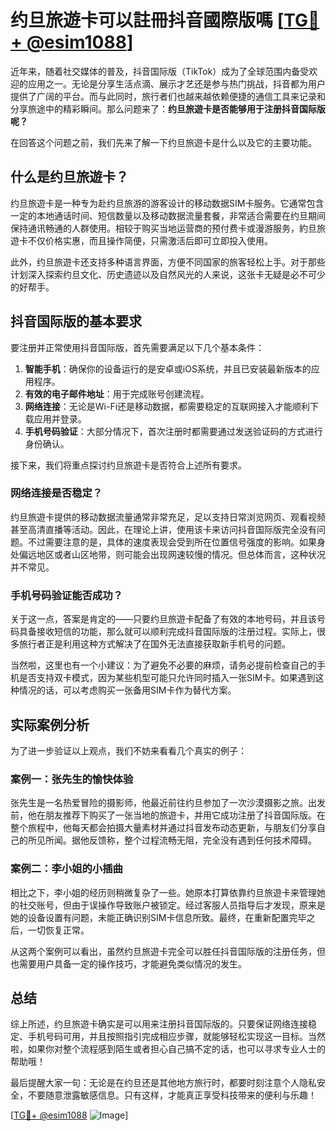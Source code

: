 # 约旦旅遊卡可以註冊抖音國際版嗎 [[TG💪+ @esim1088](https://t.me/s/esim1088)]

近年来，随着社交媒体的普及，抖音国际版（TikTok）成为了全球范围内备受欢迎的应用之一。无论是分享生活点滴、展示才艺还是参与热门挑战，抖音都为用户提供了广阔的平台。而与此同时，旅行者们也越来越依赖便捷的通信工具来记录和分享旅途中的精彩瞬间。那么问题来了：**约旦旅遊卡是否能够用于注册抖音国际版呢？**

在回答这个问题之前，我们先来了解一下约旦旅遊卡是什么以及它的主要功能。

## 什么是约旦旅遊卡？

约旦旅遊卡是一种专为赴约旦旅游的游客设计的移动数据SIM卡服务。它通常包含一定的本地通话时间、短信数量以及移动数据流量套餐，非常适合需要在约旦期间保持通讯畅通的人群使用。相较于购买当地运营商的预付费卡或漫游服务，約旦旅遊卡不仅价格实惠，而且操作简便，只需激活后即可立即投入使用。

此外，约旦旅遊卡还支持多种语言界面，方便不同国家的旅客轻松上手。对于那些计划深入探索约旦文化、历史遗迹以及自然风光的人来说，这张卡无疑是必不可少的好帮手。

## 抖音国际版的基本要求

要注册并正常使用抖音国际版，首先需要满足以下几个基本条件：

1. **智能手机**：确保你的设备运行的是安卓或iOS系统，并且已安装最新版本的应用程序。
2. **有效的电子邮件地址**：用于完成账号创建流程。
3. **网络连接**：无论是Wi-Fi还是移动数据，都需要稳定的互联网接入才能顺利下载应用并登录。
4. **手机号码验证**：大部分情况下，首次注册时都需要通过发送验证码的方式进行身份确认。

接下来，我们将重点探讨约旦旅遊卡是否符合上述所有要求。

### 网络连接是否稳定？

约旦旅遊卡提供的移动数据流量通常非常充足，足以支持日常浏览网页、观看视频甚至高清直播等活动。因此，在理论上讲，使用该卡来访问抖音国际版完全没有问题。不过需要注意的是，具体的速度表现会受到所在位置信号强度的影响。如果身处偏远地区或者山区地带，则可能会出现网速较慢的情况。但总体而言，这种状况并不常见。

### 手机号码验证能否成功？

关于这一点，答案是肯定的——只要约旦旅遊卡配备了有效的本地号码，并且该号码具备接收短信的功能，那么就可以顺利完成抖音国际版的注册过程。实际上，很多旅行者正是利用这种方式解决了在国外无法直接获取新手机号的问题。

当然啦，这里也有一个小建议：为了避免不必要的麻烦，请务必提前检查自己的手机是否支持双卡模式，因为某些机型可能只允许同时插入一张SIM卡。如果遇到这种情况的话，可以考虑购买一张备用SIM卡作为替代方案。

## 实际案例分析

为了进一步验证以上观点，我们不妨来看看几个真实的例子：

### 案例一：张先生的愉快体验

张先生是一名热爱冒险的摄影师，他最近前往约旦参加了一次沙漠摄影之旅。出发前，他在朋友推荐下购买了一张当地的旅遊卡，并用它成功注册了抖音国际版。在整个旅程中，他每天都会拍摄大量素材并通过抖音发布动态更新，与朋友们分享自己的所见所闻。据他反馈称，整个过程流畅无阻，完全没有遇到任何技术障碍。

### 案例二：李小姐的小插曲

相比之下，李小姐的经历则稍微复杂了一些。她原本打算依靠约旦旅遊卡来管理她的社交账号，但由于误操作导致账户被锁定。经过客服人员指导后才发现，原来是她的设备设置有问题，未能正确识别SIM卡信息所致。最终，在重新配置完毕之后，一切恢复正常。

从这两个案例可以看出，虽然约旦旅遊卡完全可以胜任抖音国际版的注册任务，但也需要用户具备一定的操作技巧，才能避免类似情况的发生。

## 总结

综上所述，约旦旅遊卡确实是可以用来注册抖音国际版的。只要保证网络连接稳定、手机号码可用，并且按照指引完成相应步骤，就能够轻松实现这一目标。当然啦，如果你对整个流程感到陌生或者担心自己搞不定的话，也可以寻求专业人士的帮助哦！

最后提醒大家一句：无论是在约旦还是其他地方旅行时，都要时刻注意个人隐私安全，不要随意泄露敏感信息。只有这样，才能真正享受科技带来的便利与乐趣！

[[TG💪+ @esim1088](https://t.me/s/esim1088) ![Image](https://i.postimg.cc/4NQfJmqS/Snipaste-2025-05-13-00-14-12.png)]